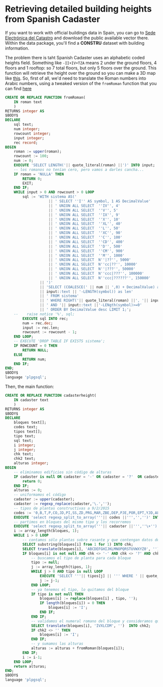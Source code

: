 # Retrieving detailed building heights from Spanish Cadaster

If you want to work with official buildings data in Spain, you can go to [Sede Electrónica del Catastro](http://www.sedecatastro.gob.es/) and download the public available vector there. Within the data package, you'll find a **CONSTRU** dataset with building information.

The problem there is taht Spanish Cadaster uses an alphabetic coded heights field. Something like `-II+IV+TZA` means 2 under the ground floors, 4 floors and 1 rooftop: so 7 total floors, but only 5 floors over the ground. This function will retrieve the height over the ground so you can make a 3D map like [this](../../carto/9995_benidorm/). So, first of all, we'd need to translate the Roman numbers into Arabic numbers, using a tweaked version of the `fromRoman` function that you can find [here](http://www.sqlservercentral.com/blogs/philfactor/2011/09/20/roman-numerals-to-integers-and-vice-versa-in-sql/)

```sql
CREATE OR REPLACE FUNCTION fromRoman(
    IN roman text
    )
RETURNS integer AS
$BODY$
DECLARE
    sql text;
    num integer;
    rowcount integer;
    input integer;
    rec record;
BEGIN
    roman := upper(roman);
    rowcount := 100;
    num := 0;
    EXECUTE 'SELECT LENGTH('|| quote_literal(roman) ||')' INTO input;
    -- los romanos no tenían cero, pero vamos a darles cancha...
    IF roman = 'NULLA' THEN
        RETURN 0;
        EXIT;
    END IF;
    WHILE input > 0 AND rowcount > 0 LOOP
        sql := 'WITH sistema AS('
                    || ' SELECT ''I'' AS symbol, 1 AS DecimalValue'
                    || ' UNION ALL SELECT  ''IV'', 4'
                    || ' UNION ALL SELECT  ''V'', 5'
                    || ' UNION ALL SELECT  ''IX'', 9'
                    || ' UNION ALL SELECT  ''X'', 10'
                    || ' UNION ALL SELECT  ''XL'', 40'
                    || ' UNION ALL SELECT  ''L'', 50'
                    || ' UNION ALL SELECT  ''XC'', 90'
                    || ' UNION ALL SELECT  ''C'', 100'
                    || ' UNION ALL SELECT  ''CD'', 400'
                    || ' UNION ALL SELECT  ''D'', 500'
                    || ' UNION ALL SELECT  ''CM'', 900'
                    || ' UNION ALL SELECT  ''M'', 1000'
                    || ' UNION ALL SELECT  N''|??'', 5000'
                    || ' UNION ALL SELECT  N''cc|??'', 10000'
                    || ' UNION ALL SELECT  N''|???'', 50000'
                    || ' UNION ALL SELECT  N''ccc|???'', 100000'
                    || ' UNION ALL SELECT  N''ccc|??????'', 150000'
                || ')'
                || 'SELECT (COALESCE(' || num || ',0) + DecimalValue) as dec, ('
                || input::text || '-LENGTH(symbol)) as len'
                || ' FROM sistema'
                || ' WHERE RIGHT('|| quote_literal(roman) ||', '|| input::text ||') LIKE symbol || ''%'''
                || ' AND '|| input::text ||'-LENgth(symbol)>=0'
                || ' ORDER BY DecimalValue desc LIMIT 1;';
    --    raise notice '%', sql;
        EXECUTE sql INTO rec;
        num = rec.dec;
        input := rec.len;
        rowcount := rowcount - 1;
    END LOOP;
    -- EXECUTE 'DROP TABLE IF EXISTS sistema';
    IF ROWCOUNT = 0 THEN
        RETURN NULL;
    ELSE
        RETURN num;
    END IF;
END;
$BODY$
language 'plpgsql';
```

Then, the main function:

```sql
CREATE OR REPLACE FUNCTION cadasterheight(
    IN cadaster text
    )
RETURNS integer AS
$BODY$
DECLARE
    bloques text[];
    codes text;
    tipos text[];
    tipo text;
    sql text;
    i integer;
    j integer;
    chk text;
    chk2 text;
    alturas integer;
BEGIN
    -- eliminamos edificios sin código de alturas
    IF cadaster is null OR cadaster = '-' OR cadaster = '?'  OR cadaster = '#' THEN
        return 0;
    END IF;
    alturas := 0;
    -- uniformamos el código
    cadaster := upper(cadaster);
    cadaster := regexp_replace(cadaster,'\.','');
    -- tipos de plantas constructivas a 9/2/2015
    codes := '0,B,T,P,CO,JD,PI,SS,ZD,PRG,MAR,ZBE,DEP,PJE,POR,EPT,YJD,ALT,SOP,ESC,ETQ,TEN,TRF,TZA,VOL,FUT,ZPAV,CONS,GOLF,SILO,RUINA,PRESA,SOLAR,SUELO,PTLAN,HORREO,TERRENY,CAMPING,DARSENA';
    EXECUTE 'select regexp_split_to_array('''|| codes ||''','','')' INTO tipos;
    -- partimos en bloques del mismo tipo y los recorremos
    EXECUTE 'select regexp_split_to_array('''|| cadaster ||''',''\+'')' INTO bloques;
    i := array_length(bloques, 1);
    WHILE i > 0 LOOP
        -- contamos sólo plantas sobre rasante y que contengan datos de altura válidos
        SELECT substring(bloques[i] from 1 for 1) INTO chk;
        SELECT translate(bloques[i], 'ABCDEFGHIJKLMNOPQRSTUVWXYZ0', '')  INTO chk2;
        IF bloques[i] is not null AND chk <> '-' AND chk <> '?' AND chk2 = '' THEN
            -- buscamos el tipo de planta para cada bloque
            tipo := null;
            j := array_length(tipos, 1);
            WHILE j > 0 AND tipo is null LOOP
                EXECUTE 'SELECT '''|| tipos[j] || ''' WHERE ' || quote_literal(bloques[i]) || ' LIKE ''%' || tipos[j] || ''''  INTO tipo;
                j := j-1;
            END LOOP;
            -- ya tenemos el tipo, lo quitamos del bloque
            IF tipo is not null THEN
                bloques[i] := replace(bloques[i] , tipo, '');
                IF length(bloques[i]) = 0 THEN
                    bloques[i] := 'I';
                END IF;
            END IF;
            -- validamos el numeral romano del bloque y consideramos que si es incorrecto, es una planta
            SELECT translate(bloques[i], 'IVXLCDM', '')  INTO chk2;
            IF chk2 <> '' THEN
                bloques[i] := 'I';
            END IF;
            -- y sumamos las alturas
            alturas := alturas + fromRoman(bloques[i]);
        END IF;
        i := i-1;
    END LOOP;
    return alturas;
END;
$BODY$
language 'plpgsql';
```
